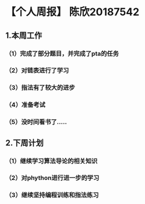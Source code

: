 # 【个人周报】 陈欣20187542
## 1.本周工作
### （1）完成了部分题目，并完成了pta的任务
### （2）对链表进行了学习
### （3）指法有了较大的进步
### （4）准备考试
### （5）没时间看书了.....
## 2.下周计划
### （1）继续学习算法导论的相关知识
### （2）对phython进行进一步的学习
### （3）继续坚持编程训练和指法练习
